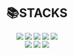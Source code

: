 <div align=center><h1>📚STACKS</h1></div>

<div align=center> 
  <img src="https://img.shields.io/badge/c++-00599C?style=for-the-badge&logo=c%2B%2B&logoColor=white">
  <img src="https://img.shields.io/badge/python-3776AB?style=for-the-badge&logo=python&logoColor=white">
  <img src="https://img.shields.io/badge/html5-E34F26?style=for-the-badge&logo=html5&logoColor=white">
  <img src="https://img.shields.io/badge/amazonaws-232F3E?style=for-the-badge&logo=amazonaws&logoColor=white">
  <img src="https://img.shields.io/badge/git-F05032?style=for-the-badge&logo=git&logoColor=white">
  <br>
  <img src="https://img.shields.io/badge/UnrealEngine-0E1128?style=for-the-badge&logo=unrealengine&logoColor=white"> 
  <img src="https://img.shields.io/badge/GodotEngine-478CBF?style=for-the-badge&logo=godotengine&logoColor=white"> 
  <img src="https://img.shields.io/badge/Unity-000000?style=for-the-badge&logo=unity&logoColor=white"> 
  <br>
</div>
